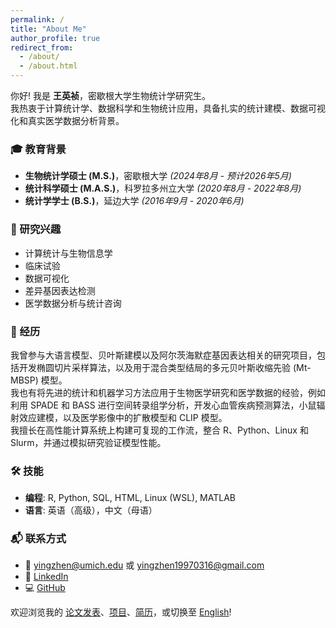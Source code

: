 ```yaml
---
permalink: /
title: "About Me"
author_profile: true
redirect_from: 
  - /about/
  - /about.html
---
```


你好! 我是 **王英祯**，密歇根大学生物统计学研究生。  
我热衷于计算统计学、数据科学和生物统计应用，具备扎实的统计建模、数据可视化和真实医学数据分析背景。  

### 🎓 教育背景
- **生物统计学硕士 (M.S.)**，密歇根大学 *(2024年8月 - 预计2026年5月)*  
- **统计科学硕士 (M.A.S.)**，科罗拉多州立大学 *(2020年8月 - 2022年8月)*  
- **统计学学士 (B.S.)**，延边大学 *(2016年9月 - 2020年6月)*  

### 🔬 研究兴趣
- 计算统计与生物信息学  
- 临床试验  
- 数据可视化  
- 差异基因表达检测  
- 医学数据分析与统计咨询  

### 💼 经历
我曾参与大语言模型、贝叶斯建模以及阿尔茨海默症基因表达相关的研究项目，包括开发椭圆切片采样算法，以及用于混合类型结局的多元贝叶斯收缩先验 (Mt-MBSP) 模型。  
我也有将先进的统计和机器学习方法应用于生物医学研究和医学数据的经验，例如利用 SPADE 和 BASS 进行空间转录组学分析，开发心血管疾病预测算法，小鼠辐射效应建模，以及医学影像中的扩散模型和 CLIP 模型。  
我擅长在高性能计算系统上构建可复现的工作流，整合 R、Python、Linux 和 Slurm，并通过模拟研究验证模型性能。  

### 🛠 技能
- **编程**: R, Python, SQL, HTML, Linux (WSL), MATLAB  
- **语言**: 英语（高级），中文（母语）  

### 📬 联系方式
- 📧 [yingzhen@umich.edu](mailto:yingzhen@umich.edu) 或 [yingzhen19970316@gmail.com](mailto:yingzhen19970316@gmail.com)  
- 💼 [LinkedIn](https://www.linkedin.com/in/yingzhen-wang)  
- 💻 [GitHub](https://github.com/Umichyingzhen)  

欢迎浏览我的 [论文发表](/publications)、[项目](/portfolio)、[简历](/cv)，或切换至 [English](/Umichyingzhen.github.io)!


